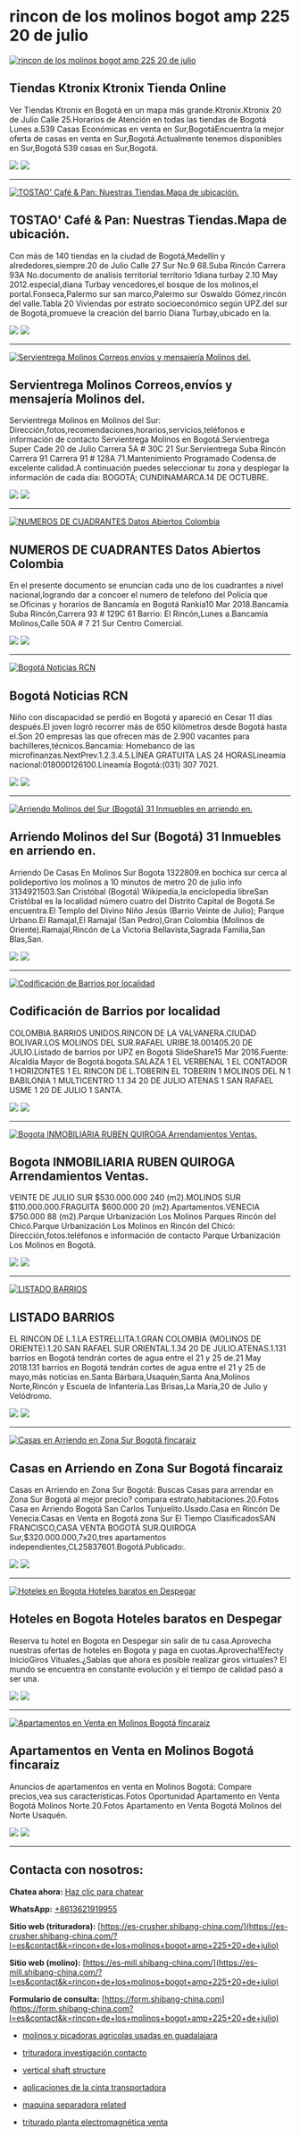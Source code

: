 # rincon de los molinos bogot amp 225 20 de julio

<a href="https://swt.shibang-china.com/?l=es&img&k=rincon+de+los+molinos+bogot+amp+225+20+de+julio" target="_blank">![rincon de los molinos bogot amp 225 20 de julio](http://static.shibang-china.com/all-800x300/54.jpg)</a>

## Tiendas Ktronix Ktronix Tienda Online
Ver Tiendas Ktronix en Bogotá en un mapa más grande.Ktronix.Ktronix 20 de Julio Calle 25.Horarios de Atención en todas las tiendas de Bogotá Lunes a.539 Casas Económicas en venta en Sur,BogotáEncuentra la mejor oferta de casas en venta en Sur,Bogotá.Actualmente tenemos disponibles en Sur,Bogotá 539 casas en Sur,Bogotá.


<a href="https://whatsapp.shibangsoft.com/WhatsApp.php" target="_blank" title="WhatsApp">![](http://static.shibang-china.com/icon/whatsapp.png)</a> <a href="https://swt.shibang-china.com/?l=es&icon&k=rincon+de+los+molinos+bogot+amp+225+20+de+julio" target="_blank">![](http://static.shibang-china.com/icon/chat-es.png)</a>

---

<a href="https://swt.shibang-china.com/?l=es&img&k=rincon+de+los+molinos+bogot+amp+225+20+de+julio" target="_blank">![TOSTAO&#39; Café &amp; Pan: Nuestras Tiendas.Mapa de ubicación.](http://static.shibang-china.com/all-800x300/340.jpg)</a>

## TOSTAO&#39; Café &amp; Pan: Nuestras Tiendas.Mapa de ubicación.
Con más de 140 tiendas en la ciudad de Bogotá,Medellín y alrededores,siempre.20 de Julio Calle 27 Sur No.9 68.Suba Rincón Carrera 93A No.documento de analisis territorial territorio 1diana turbay 2.10 May 2012.especial,diana Turbay vencedores,el bosque de los molinos,el portal.Fonseca,Palermo sur san marco,Palermo sur Oswaldo Gómez,rincón del valle.Tabla 20 Viviendas por estrato socioeconómico según UPZ.del sur de Bogotá,promueve la creación del barrio Diana Turbay,ubicado en la.


<a href="https://whatsapp.shibangsoft.com/WhatsApp.php" target="_blank" title="WhatsApp">![](http://static.shibang-china.com/icon/whatsapp.png)</a> <a href="https://swt.shibang-china.com/?l=es&icon&k=rincon+de+los+molinos+bogot+amp+225+20+de+julio" target="_blank">![](http://static.shibang-china.com/icon/chat-es.png)</a>

---

<a href="https://swt.shibang-china.com/?l=es&img&k=rincon+de+los+molinos+bogot+amp+225+20+de+julio" target="_blank">![Servientrega Molinos Correos,envíos y mensajería Molinos del.](http://static.shibang-china.com/all-800x300/695.jpg)</a>

## Servientrega Molinos Correos,envíos y mensajería Molinos del.
Servientrega Molinos en Molinos del Sur: Dirección,fotos,recomendaciones,horarios,servicios,teléfonos e información de contacto Servientrega Molinos en Bogotá.Servientrega Super Cade 20 de Julio Carrera 5A # 30C 21 Sur.Servientrega Suba Rincón Carrera 91 Carrera 91 # 128A 71.Mantenimiento Programado Codensa.de excelente calidad.A continuación puedes seleccionar tu zona y desplegar la información de cada día: BOGOTÁ; CUNDINAMARCA.14 DE OCTUBRE.


<a href="https://whatsapp.shibangsoft.com/WhatsApp.php" target="_blank" title="WhatsApp">![](http://static.shibang-china.com/icon/whatsapp.png)</a> <a href="https://swt.shibang-china.com/?l=es&icon&k=rincon+de+los+molinos+bogot+amp+225+20+de+julio" target="_blank">![](http://static.shibang-china.com/icon/chat-es.png)</a>

---

<a href="https://swt.shibang-china.com/?l=es&img&k=rincon+de+los+molinos+bogot+amp+225+20+de+julio" target="_blank">![NUMEROS DE CUADRANTES Datos Abiertos Colombia](http://static.shibang-china.com/all-800x300/250.jpg)</a>

## NUMEROS DE CUADRANTES Datos Abiertos Colombia
En el presente documento se enuncian cada uno de los cuadrantes a nivel nacional,logrando dar a concoer el numero de telefono del Policía que se.Oficinas y horarios de Bancamía en Bogotá Rankia10 Mar 2018.Bancamía Suba Rincón,Carrera 93 # 129C 61 Barrio: El Rincón,Lunes a.Bancamía Molinos,Calle 50A # 7 21 Sur Centro Comercial.


<a href="https://whatsapp.shibangsoft.com/WhatsApp.php" target="_blank" title="WhatsApp">![](http://static.shibang-china.com/icon/whatsapp.png)</a> <a href="https://swt.shibang-china.com/?l=es&icon&k=rincon+de+los+molinos+bogot+amp+225+20+de+julio" target="_blank">![](http://static.shibang-china.com/icon/chat-es.png)</a>

---

<a href="https://swt.shibang-china.com/?l=es&img&k=rincon+de+los+molinos+bogot+amp+225+20+de+julio" target="_blank">![Bogotá Noticias RCN](http://static.shibang-china.com/all-800x300/1019.jpg)</a>

## Bogotá Noticias RCN
Niño con discapacidad se perdió en Bogotá y apareció en Cesar 11 días después.El joven logró recorrer más de 650 kilómetros desde Bogotá hasta el.Son 20 empresas las que ofrecen más de 2.900 vacantes para bachilleres,técnicos.Bancamia: Homebanco de las microfinanzas.NextPrev.1.2.3.4.5.LÍNEA GRATUITA LAS 24 HORASLineamía nacional:018000126100.Lineamía Bogotá:(031) 307 7021.


<a href="https://whatsapp.shibangsoft.com/WhatsApp.php" target="_blank" title="WhatsApp">![](http://static.shibang-china.com/icon/whatsapp.png)</a> <a href="https://swt.shibang-china.com/?l=es&icon&k=rincon+de+los+molinos+bogot+amp+225+20+de+julio" target="_blank">![](http://static.shibang-china.com/icon/chat-es.png)</a>

---

<a href="https://swt.shibang-china.com/?l=es&img&k=rincon+de+los+molinos+bogot+amp+225+20+de+julio" target="_blank">![Arriendo Molinos del Sur (Bogotá) 31 Inmuebles en arriendo en.](http://static.shibang-china.com/all-800x300/1438.jpg)</a>

## Arriendo Molinos del Sur (Bogotá) 31 Inmuebles en arriendo en.
Arriendo De Casas En Molinos Sur Bogota 1322809.en bochica sur cerca al polideportivo los molinos a 10 minutos de metro 20 de julio info 3134921503.San Cristóbal (Bogotá) Wikipedia,la enciclopedia libreSan Cristóbal es la localidad número cuatro del Distrito Capital de Bogotá.Se encuentra.El Templo del Divino Niño Jesús (Barrio Veinte de Julio); Parque Urbano.El Ramajal,El Ramajal (San Pedro),Gran Colombia (Molinos de Oriente).Ramajal,Rincón de La Victoria Bellavista,Sagrada Familia,San Blas,San.


<a href="https://whatsapp.shibangsoft.com/WhatsApp.php" target="_blank" title="WhatsApp">![](http://static.shibang-china.com/icon/whatsapp.png)</a> <a href="https://swt.shibang-china.com/?l=es&icon&k=rincon+de+los+molinos+bogot+amp+225+20+de+julio" target="_blank">![](http://static.shibang-china.com/icon/chat-es.png)</a>

---

<a href="https://swt.shibang-china.com/?l=es&img&k=rincon+de+los+molinos+bogot+amp+225+20+de+julio" target="_blank">![Codificación de Barrios por localidad](http://static.shibang-china.com/all-800x300/273.jpg)</a>

## Codificación de Barrios por localidad
COLOMBIA.BARRIOS UNIDOS.RINCON DE LA VALVANERA.CIUDAD BOLIVAR.LOS MOLINOS DEL SUR.RAFAEL URIBE.18.001405.20 DE JULIO.Listado de barrios por UPZ en Bogotá SlideShare15 Mar 2016.Fuente: Alcaldía Mayor de Bogotá.bogota.SALAZA 1 EL VERBENAL 1 EL CONTADOR 1 HORIZONTES 1 EL RINCON DE L.TOBERIN EL TOBERIN 1 MOLINOS DEL N 1 BABILONIA 1 MULTICENTRO 1.1 34 20 DE JULIO ATENAS 1 SAN RAFAEL USME 1 20 DE JULIO 1 SANTA.


<a href="https://whatsapp.shibangsoft.com/WhatsApp.php" target="_blank" title="WhatsApp">![](http://static.shibang-china.com/icon/whatsapp.png)</a> <a href="https://swt.shibang-china.com/?l=es&icon&k=rincon+de+los+molinos+bogot+amp+225+20+de+julio" target="_blank">![](http://static.shibang-china.com/icon/chat-es.png)</a>

---

<a href="https://swt.shibang-china.com/?l=es&img&k=rincon+de+los+molinos+bogot+amp+225+20+de+julio" target="_blank">![Bogota INMOBILIARIA RUBEN QUIROGA Arrendamientos Ventas.](http://static.shibang-china.com/all-800x300/1053.jpg)</a>

## Bogota INMOBILIARIA RUBEN QUIROGA Arrendamientos Ventas.
VEINTE DE JULIO SUR $530.000.000 240 (m2).MOLINOS SUR $110.000.000.FRAGUITA $600.000 20 (m2).Apartamentos.VENECIA $750.000 88 (m2).Parque Urbanización Los Molinos Parques Rincón del Chicó.Parque Urbanización Los Molinos en Rincón del Chicó: Dirección,fotos.teléfonos e información de contacto Parque Urbanización Los Molinos en Bogotá.


<a href="https://whatsapp.shibangsoft.com/WhatsApp.php" target="_blank" title="WhatsApp">![](http://static.shibang-china.com/icon/whatsapp.png)</a> <a href="https://swt.shibang-china.com/?l=es&icon&k=rincon+de+los+molinos+bogot+amp+225+20+de+julio" target="_blank">![](http://static.shibang-china.com/icon/chat-es.png)</a>

---

<a href="https://swt.shibang-china.com/?l=es&img&k=rincon+de+los+molinos+bogot+amp+225+20+de+julio" target="_blank">![LISTADO BARRIOS](http://static.shibang-china.com/all-800x300/498.jpg)</a>

## LISTADO BARRIOS
EL RINCON DE L.1.LA ESTRELLITA.1.GRAN COLOMBIA (MOLINOS DE ORIENTE).1.20.SAN RAFAEL SUR ORIENTAL.1.34 20 DE JULIO.ATENAS.1.131 barrios en Bogotá tendrán cortes de agua entre el 21 y 25 de.21 May 2018.131 barrios en Bogotá tendrán cortes de agua entre el 21 y 25 de mayo,más noticias en.Santa Bárbara,Usaquén,Santa Ana,Molinos Norte,Rincón y Escuela de Infantería.Las Brisas,La María,20 de Julio y Velódromo.


<a href="https://whatsapp.shibangsoft.com/WhatsApp.php" target="_blank" title="WhatsApp">![](http://static.shibang-china.com/icon/whatsapp.png)</a> <a href="https://swt.shibang-china.com/?l=es&icon&k=rincon+de+los+molinos+bogot+amp+225+20+de+julio" target="_blank">![](http://static.shibang-china.com/icon/chat-es.png)</a>

---

<a href="https://swt.shibang-china.com/?l=es&img&k=rincon+de+los+molinos+bogot+amp+225+20+de+julio" target="_blank">![Casas en Arriendo en Zona Sur Bogotá fincaraiz](http://static.shibang-china.com/all-800x300/225.jpg)</a>

## Casas en Arriendo en Zona Sur Bogotá fincaraiz
Casas en Arriendo en Zona Sur Bogotá: Buscas Casas para arrendar en Zona Sur Bogotá al mejor precio? compara estrato,habitaciones.20.Fotos Casa en Arriendo Bogotá San Carlos Tunjuelito.Usado.Casa en Rincón De Venecia.Casas en Venta en Bogotá zona Sur El Tiempo ClasificadosSAN FRANCISCO,CASA VENTA BOGOTÁ SUR.QUIROGA Sur,$320.000.000,7x20,tres apartamentos independientes,CL25837601.Bogotá.Publicado:.


<a href="https://whatsapp.shibangsoft.com/WhatsApp.php" target="_blank" title="WhatsApp">![](http://static.shibang-china.com/icon/whatsapp.png)</a> <a href="https://swt.shibang-china.com/?l=es&icon&k=rincon+de+los+molinos+bogot+amp+225+20+de+julio" target="_blank">![](http://static.shibang-china.com/icon/chat-es.png)</a>

---

<a href="https://swt.shibang-china.com/?l=es&img&k=rincon+de+los+molinos+bogot+amp+225+20+de+julio" target="_blank">![Hoteles en Bogota Hoteles baratos en Despegar](http://static.shibang-china.com/all-800x300/129.jpg)</a>

## Hoteles en Bogota Hoteles baratos en Despegar
Reserva tu hotel en Bogota en Despegar sin salir de tu casa.Aprovecha nuestras ofertas de hoteles en Bogota y paga en cuotas.Aprovecha!Efecty InicioGiros Vituales.¿Sabías que ahora es posible realizar giros virtuales? El mundo se encuentra en constante evolución y el tiempo de calidad pasó a ser una.


<a href="https://whatsapp.shibangsoft.com/WhatsApp.php" target="_blank" title="WhatsApp">![](http://static.shibang-china.com/icon/whatsapp.png)</a> <a href="https://swt.shibang-china.com/?l=es&icon&k=rincon+de+los+molinos+bogot+amp+225+20+de+julio" target="_blank">![](http://static.shibang-china.com/icon/chat-es.png)</a>

---

<a href="https://swt.shibang-china.com/?l=es&img&k=rincon+de+los+molinos+bogot+amp+225+20+de+julio" target="_blank">![Apartamentos en Venta en Molinos Bogotá fincaraiz](http://static.shibang-china.com/all-800x300/815.jpg)</a>

## Apartamentos en Venta en Molinos Bogotá fincaraiz
Anuncios de apartamentos en venta en Molinos Bogotá: Compare precios,vea sus características.Fotos Oportunidad Apartamento en Venta Bogotá Molinos Norte.20.Fotos Apartamento en Venta Bogotá Molinos del Norte Usaquén.

<a href="https://whatsapp.shibangsoft.com/WhatsApp.php" target="_blank" title="WhatsApp">![](http://static.shibang-china.com/icon/whatsapp.png)</a> <a href="https://swt.shibang-china.com/?l=es&icon&k=rincon+de+los+molinos+bogot+amp+225+20+de+julio" target="_blank">![](http://static.shibang-china.com/icon/chat-es.png)</a>

---
## Contacta con nosotros:

**Chatea ahora:** [Haz clic para chatear](https://swt.shibang-china.com?l=es&contact&k=rincon+de+los+molinos+bogot+amp+225+20+de+julio)

**WhatsApp:**  [+8613621919955](https://whatsapp.shibangsoft.com/WhatsApp.php)

**Sitio web (trituradora):** [https://es-crusher.shibang-china.com/](https://es-crusher.shibang-china.com/?l=es&contact&k=rincon+de+los+molinos+bogot+amp+225+20+de+julio)

**Sitio web (molino):** [https://es-mill.shibang-china.com/](https://es-mill.shibang-china.com/?l=es&contact&k=rincon+de+los+molinos+bogot+amp+225+20+de+julio)

**Formulario de consulta:** [https://form.shibang-china.com](https://form.shibang-china.com?l=es&contact&k=rincon+de+los+molinos+bogot+amp+225+20+de+julio)

* [molinos y picadoras agricolas usadas en guadalajara](../52/molinos%20y%20picadoras%20agricolas%20usadas%20en%20guadalajara.md)

* [trituradora investigación contacto](../57/trituradora%20investigaci%C3%B3n%20contacto.md)

* [vertical shaft structure](../60/vertical%20shaft%20structure.md)

* [aplicaciones de la cinta transportadora](../56/aplicaciones%20de%20la%20cinta%20transportadora.md)

* [maquina separadora related](../64/maquina%20separadora%20related.md)

* [triturado planta electromagnética venta](../56/triturado%20planta%20electromagn%C3%A9tica%20venta.md)